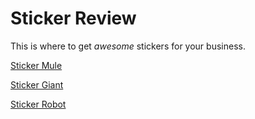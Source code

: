 # Sticker Review

This is where to get *awesome* stickers for your business.

[Sticker Mule](https://stickermule.com)

[Sticker Giant](https://stickergiant.com)

[Sticker Robot](https://stickerobot.com)


